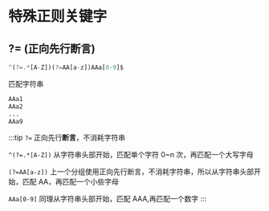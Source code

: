 # 特殊正则关键字

## ?= (正向先行断言)

```js
^(?=.*[A-Z])(?=AA[a-z])AAa[0-9]$
```

匹配字符串

```tex
AAa1
AAa2
...
AAa9
```

:::tip
`?=` 正向先行**断言**，不消耗字符串

`^(?=.*[A-Z])` 从字符串头部开始，匹配单个字符 0~n 次，再匹配一个大写字母

`(?=AA[a-z])` 上一个分组使用正向先行断言，不消耗字符串，所以从字符串头部开始，匹配 AA，再匹配一个小些字母

`AAa[0-9]` 同理从字符串头部开始，匹配 AAA,再匹配一个数字
:::
